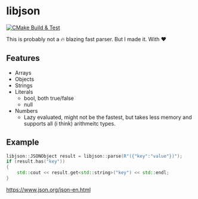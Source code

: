 # libjson

[![CMake Build & Test](https://github.com/emilekberg/libjson/actions/workflows/cmake-build.yml/badge.svg)](https://github.com/emilekberg/libjson/actions/workflows/cmake-build.yml)

This is probably not a :fire: blazing fast parser. But I made it. With :hearts:

## Features

- Arrays
- Objects
- Strings
- Literals
  - bool, both true/false
  - null
- Numbers
  - Lazy evaluated, might not be the fastest, but takes less memory and supports all (i think) arithmeitc types. 

## Example

```cpp
libjson::JSONObject result = libjson::parse(R"({"key":"value"})");
if (result.has("key"))
{
    std::cout << result.get<std::string>("key") << std::endl;
}
```

https://www.json.org/json-en.html


